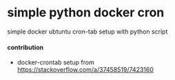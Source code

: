 # simple python docker cron
simple docker ubtuntu cron-tab setup with python script

#### contribution
- docker-crontab setup from https://stackoverflow.com/a/37458519/7423160
